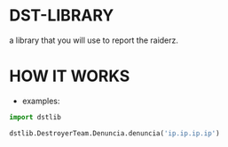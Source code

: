 # DST-LIBRARY
a library that you will use to report the raiderz.

# HOW IT WORKS
- examples: 
```py 
import dstlib

dstlib.DestroyerTeam.Denuncia.denuncia('ip.ip.ip.ip')

```

